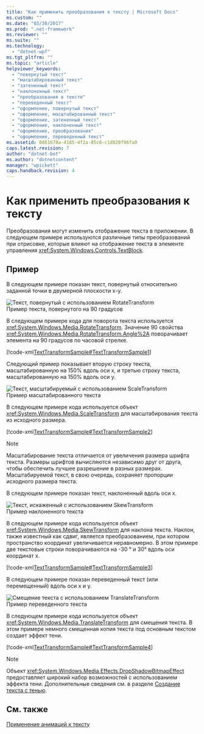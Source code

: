 ```yaml
---
title: "Как применить преобразования к тексту | Microsoft Docs"
ms.custom: ""
ms.date: "03/30/2017"
ms.prod: ".net-framework"
ms.reviewer: ""
ms.suite: ""
ms.technology: 
  - "dotnet-wpf"
ms.tgt_pltfrm: ""
ms.topic: "article"
helpviewer_keywords: 
  - "повернутый текст"
  - "масштабированный текст"
  - "затененный текст"
  - "наклоненный текст"
  - "преобразования в тексте"
  - "переведенный текст"
  - "оформление, повернутый текст"
  - "оформление, масштабированный текст"
  - "оформление, затененный текст"
  - "оформление, наклоненный текст"
  - "оформление, преобразования"
  - "оформление, переведенный текст"
ms.assetid: 0d61678a-4185-4f2a-85c6-c1d020f96fa0
caps.latest.revision: 7
author: "dotnet-bot"
ms.author: "dotnetcontent"
manager: "wpickett"
caps.handback.revision: 4
---
```

# Как применить преобразования к тексту
Преобразования могут изменить отображение текста в приложении.  В следующем примере используются различные типы преобразований при отрисовке, которые влияют на отображение текста в элементе управления <xref:System.Windows.Controls.TextBlock>.  
  
## Пример  
 В следующем примере показан текст, повернутый относительно заданной точки в двумерной плоскости x\-y.  
  
 ![Текст, повернутый с использованием RotateTransform](../../../../docs/framework/wpf/advanced/media/transformedtext01.png "TransformedText01")  
Пример текста, повернутого на 90 градусов  
  
 В следующем примере кода для поворота текста используется <xref:System.Windows.Media.RotateTransform>.  Значение 90 свойства <xref:System.Windows.Media.RotateTransform.Angle%2A> поворачивает элемента на 90 градусов по часовой стрелке.  
  
 [!code-xml[TextTransformSample#TextTransformSample1](../../../../samples/snippets/csharp/VS_Snippets_Wpf/TextTransformSample/CS/Window1.xaml#texttransformsample1)]  
  
 Следующий пример показывает вторую строку текста, масштабированную на 150% вдоль оси x, и третью строку текста, масштабированную на 150% вдоль оси y.  
  
 ![Текст, масштабируемый с использованием ScaleTransform](../../../../docs/framework/wpf/advanced/media/transformedtext02.png "TransformedText02")  
Пример масштабированного текста  
  
 В следующем примере кода используется объект <xref:System.Windows.Media.ScaleTransform> для масштабирования текста из исходного размера.  
  
 [!code-xml[TextTransformSample#TextTransformSample2](../../../../samples/snippets/csharp/VS_Snippets_Wpf/TextTransformSample/CS/Window1.xaml#texttransformsample2)]  
  
> [!NOTE]
>  Масштабирование текста отличается от увеличения размера шрифта текста.  Размеры шрифтов вычисляются независимо друг от друга, чтобы обеспечить лучшее разрешение в разных размерах.  Масштабируемой текст, в свою очередь, сохраняет пропорции исходного размера текста.  
  
 В следующем примере показан текст, наклоненный вдоль оси x.  
  
 ![Текст, искаженный с использованием SkewTransform](../../../../docs/framework/wpf/advanced/media/transformedtext03.png "TransformedText03")  
Пример наклоненного текста  
  
 В следующем примере кода используется объект <xref:System.Windows.Media.SkewTransform> для наклона текста.  Наклон, также известный как сдвиг, является преобразованием, при котором пространство координат увеличивается неравномерно.  В этом примере две текстовые строки поворачиваются на \-30 ° и 30° вдоль оси координат x.  
  
 [!code-xml[TextTransformSample#TextTransformSample3](../../../../samples/snippets/csharp/VS_Snippets_Wpf/TextTransformSample/CS/Window1.xaml#texttransformsample3)]  
  
 В следующем примере показан переведенный текст \(или перемещенный\) вдоль оси x и y.  
  
 ![Смещение текста с использованием TranslateTransform](../../../../docs/framework/wpf/advanced/media/transformedtext04.png "TransformedText04")  
Пример переведенного текста  
  
 В следующем примере кода используется объект <xref:System.Windows.Media.TranslateTransform> для смещения текста.  В этом примере немного смещенная копия текста под основным текстом создает эффект тени.  
  
 [!code-xml[TextTransformSample#TextTransformSample4](../../../../samples/snippets/csharp/VS_Snippets_Wpf/TextTransformSample/CS/Window1.xaml#texttransformsample4)]  
  
> [!NOTE]
>  Объект <xref:System.Windows.Media.Effects.DropShadowBitmapEffect> предоставляет широкий набор возможностей с использованием эффекта тени.  Дополнительные сведения см. в разделе [Создание текста с тенью](../../../../docs/framework/wpf/advanced/how-to-create-text-with-a-shadow.md).  
  
## См. также  
 [Применение анимаций к тексту](../../../../docs/framework/wpf/advanced/how-to-apply-animations-to-text.md)